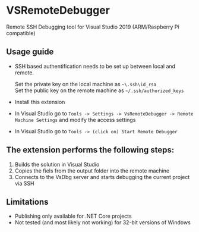 # VSRemoteDebugger
Remote SSH Debugging tool for Visual Studio 2019 (ARM/Raspberry Pi compatible)

## Usage guide

- SSH based authentification needs to be set up between local and remote.

	Set the private key on the local machine as `~\.ssh\id_rsa`  
	Set the public key on the remote machine as `~/.ssh/authorized_keys`

- Install this extension
- In Visual Studio go to `Tools -> Settings -> VsRemoteDebugger -> Remote Machine Settings` and modify the access settings
- In Visual Studio go to `Tools -> (click on) Start Remote Debugger`

## The extension performs the following steps:

1. Builds the solution in Visual Studio 
2. Copies the fiels from the output folder into the remote machine
3. Connects to the VsDbg server and starts debugging the current project via SSH

## Limitations

- Publishing only available for .NET Core projects
- Not tested (and most likely not working) for 32-bit versions of Windows

